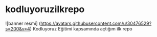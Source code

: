 # kodluyoruzilkrepo
![banner resmi] (https://avatars.githubusercontent.com/u/30476529?s=200&v=4)
Kodluyoruz Eğitimi kapsamında açtığım ilk repo
